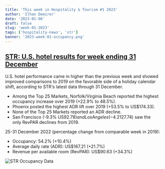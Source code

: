 ```yaml
---
title: 'This week in Hospitality & Tourism #1 2023'
author: 'Ilhan Demirer'
date: '2023-01-06'
draft: false
slug: 'week-01-2023'
tags: ['hospitality-news', 'str']
banner: '2023-week-01-occupancy.png'
---
```


## [STR: U.S. hotel results for week ending 31 December](https://str.com/press-release/str-us-hotel-results-week-ending-31-december)

U.S. hotel performance came in higher than the previous week and showed improved comparisons to 2019 on the favorable side of a holiday calendar shift, according to STR‘s latest data through 31 December.

- Among the Top 25 Markets, Norfolk/Virginia Beach reported the highest occupancy increase over 2019 (+22.9% to 48.5%).
- Phoenix posted the highest ADR lift over 2019 (+53.5% to US$174.33).
- None of the Top 25 Markets reported an ADR decline.
- San Francisco (-9.3% US$92.78) and Los Angeles (-4.2% to US$127.74) saw the only RevPAR declines from 2019.

25-31 December 2022 (percentage change from comparable week in 2019):

- Occupancy: 54.2% (+10.4%)
- Average daily rate (ADR): US$167.21 (+21.7%)
- Revenue per available room (RevPAR): US$90.63 (+34.3%)

![STR Occupancy Data](/images/blogimages/2023-week-01-occupancy.png)
